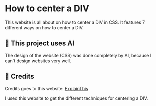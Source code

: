 # How to center a DIV

This website is all about on how to center a DIV in CSS.
It features 7 different ways on how to center a DIV.

## 🤖 This project uses AI

The design of the website (CSS) was done completely by AI, because I can't design websites very well.

## 📜 Credits

Credits goes to this website: [ExplainThis](https://www.explainthis.io/en/swe/css-center)

I used this website to get the different techniques for centering a DIV.